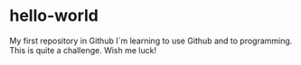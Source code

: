 # hello-world
My first repository in Github
I´m learning to use Github and to programming. This is quite a challenge. Wish me luck!
